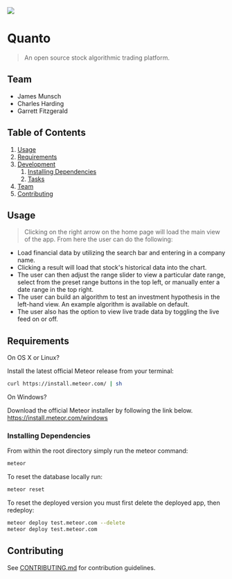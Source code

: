<img src="logo.png">

# Quanto

> An open source stock algorithmic trading platform.

## Team

  - James Munsch
  - Charles Harding
  - Garrett Fitzgerald

## Table of Contents

1. [Usage](#Usage)
1. [Requirements](#requirements)
1. [Development](#development)
    1. [Installing Dependencies](#installing-dependencies)
    1. [Tasks](#tasks)
1. [Team](#team)
1. [Contributing](#contributing)

## Usage

> Clicking on the right arrow on the home page will load the main view of the app. From here the user can do the following:
  
  - Load financial data by utilizing the search bar and entering in a company name.
  - Clicking a result will load that stock's historical data into the chart.
  - The user can then adjust the range slider to view a particular date range, select from the preset range buttons in the top left, or manually enter a date range in the top right.
  - The user can build an algorithm to test an investment hypothesis in the left-hand view. An example algorithm is available on default.
  - The user also has the option to view live trade data by toggling the live feed on or off.

## Requirements

On OS X or Linux?

Install the latest official Meteor release from your terminal:
```sh
curl https://install.meteor.com/ | sh
```
On Windows?

Download the official Meteor installer by following the link below.
https://install.meteor.com/windows


### Installing Dependencies

From within the root directory simply run the meteor command:

```sh
meteor
```
To reset the database locally run:
```sh
meteor reset
```
To reset the deployed version you must first delete the deployed app, then redeploy:
```sh
meteor deploy test.meteor.com --delete
meteor deploy test.meteor.com
```


## Contributing

See [CONTRIBUTING.md](https://github.com/unexpected-lion/ourglass/blob/master/contributing.md) for contribution guidelines.
